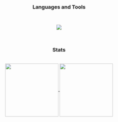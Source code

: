 <div align="center">	
	
  ### Languages and Tools 
  
</div>

<br>

<p align="center">
  <a href="https://skillicons.dev">
    <img src="https://skillicons.dev/icons?i=js,ts,express,react,nodejs,tailwind,py,cs,java,solidity,mongodb,mysql,git,postman&perline=7" />
  </a>
</p>

<br>

<div align="center">
	
  ### Stats
  
</div>

<br>

<div align="center">
	<a href="https://github.com/anuraghazra/github-readme-stats">
  		<img height=170 align="center" src="https://github-readme-stats.vercel.app/api?username=dlanx6&layout=compact&theme=react" />
	</a>
	<a href="https://github.com/anuraghazra/github-readme-stats">
		<img height=170 align="center" src="https://github-readme-stats.vercel.app/api/top-langs?username=dlanx6&show_icons=true&theme=react" />
	</a>
</div>
